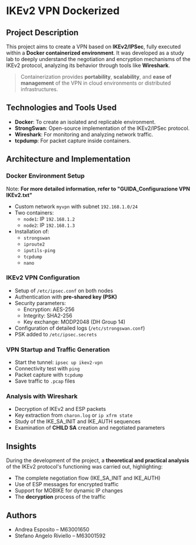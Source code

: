 
# IKEv2 VPN Dockerized

## Project Description

This project aims to create a VPN based on **IKEv2/IPSec**, fully executed within a **Docker containerized environment**. It was developed as a study lab to deeply understand the negotiation and encryption mechanisms of the IKEv2 protocol, analyzing its behavior through tools like **Wireshark**.

> Containerization provides **portability**, **scalability**, and **ease of management** of the VPN in cloud environments or distributed infrastructures.

## Technologies and Tools Used

- **Docker**: To create an isolated and replicable environment.
- **StrongSwan**: Open-source implementation of the IKEv2/IPSec protocol.
- **Wireshark**: For monitoring and analyzing network traffic.
- **tcpdump**: For packet capture inside containers.

## Architecture and Implementation

### Docker Environment Setup

Note: **For more detailed information, refer to "GUIDA_Configurazione VPN IKEv2.txt"**

- Custom network `myvpn` with subnet `192.168.1.0/24`
- Two containers:
  - `node1`: IP `192.168.1.2`
  - `node2`: IP `192.168.1.3`
- Installation of:
  - `strongswan`
  - `iproute2`
  - `iputils-ping`
  - `tcpdump`
  - `nano`

### IKEv2 VPN Configuration
- Setup of `/etc/ipsec.conf` on both nodes
- Authentication with **pre-shared key (PSK)**
- Security parameters:
  - Encryption: AES-256
  - Integrity: SHA2-256
  - Key exchange: MODP2048 (DH Group 14)
- Configuration of detailed logs (`/etc/strongswan.conf`)
- PSK added to `/etc/ipsec.secrets`

### VPN Startup and Traffic Generation

- Start the tunnel: `ipsec up ikev2-vpn`
- Connectivity test with `ping`
- Packet capture with `tcpdump`
- Save traffic to `.pcap` files

### Analysis with Wireshark

- Decryption of IKEv2 and ESP packets
- Key extraction from `charon.log` or `ip xfrm state`
- Study of the IKE_SA_INIT and IKE_AUTH sequences
- Examination of **CHILD SA** creation and negotiated parameters

## Insights

During the development of the project, a **theoretical and practical analysis** of the IKEv2 protocol's functioning was carried out, highlighting:
- The complete negotiation flow (IKE_SA_INIT and IKE_AUTH)
- Use of ESP messages for encrypted traffic
- Support for MOBIKE for dynamic IP changes
- The **decryption** process of the traffic

## Authors

- Andrea Esposito – M63001650  
- Stefano Angelo Riviello – M63001592
